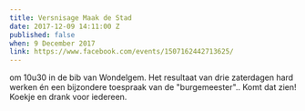 ```yaml
---
title: Versnisage Maak de Stad
date: 2017-12-09 14:11:00 Z
published: false
when: 9 December 2017
link: https://www.facebook.com/events/1507162442713625/
---
```


om 10u30 in de bib van Wondelgem. Het resultaat van drie zaterdagen hard werken én een bijzondere toespraak van de "burgemeester".. Komt dat zien! Koekje en drank voor iedereen.